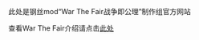 <p>此处是钢丝mod“War The Fair战争即公理”制作组官方网站</p>
<p></p>
<p>查看War The Fair介绍请点击<a href="https://augur2017.github.io/War_The_Fair/WTF_Self_Introduction.html">此处<a>
